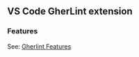## VS Code GherLint extension

### Features

See: [Gherlint Features](https://github.com/JankariTech/GherkinLinter/issues/1)

